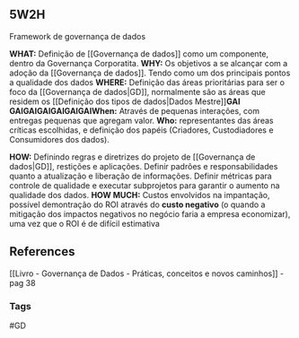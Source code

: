 ## 5W2H

Framework de governança de dados

**WHAT:** Definição de [[Governança de dados]] como um componente, dentro da Governança Corporatita.
**WHY:** Os objetivos a se alcançar com a adoção da [[Governança de dados]]. Tendo como um dos principais pontos a qualidade dos dados
**WHERE:** Definição das áreas prioritárias para ser o foco da [[Governança de dados|GD]], normalmente são as áreas que residem os [[Definição dos tipos de dados|Dados Mestre]]**GAI**
**GAI****GAI****GAI****GAI****GAI****GAI****When:** Através de pequenas interações, com entregas pequenas que agregam valor.
**Who:** representantes das áreas críticas escolhidas, e definição dos papéis (Criadores, Custodiadores e Consumidores dos dados).

**HOW:** Definindo regras e diretrizes do projeto de [[Governança de dados|GD]], restições e aplicações. Definir padrões e responsabilidades quanto a atualização e liberação de informações. Definir métricas para controle de qualidade e executar subprojetos para garantir o aumento na qualidade dos dados.
**HOW MUCH:** Custos envolvidos na impantação, possível demontração do ROI através do **custo negativo** (o quando a mitigação dos impactos negativos no negócio faria a empresa economizar), uma vez que o ROI é de difícil estimativa



## References
[[Livro - Governança de Dados - Práticas, conceitos e novos caminhos]] - pag 38


### Tags
#GD